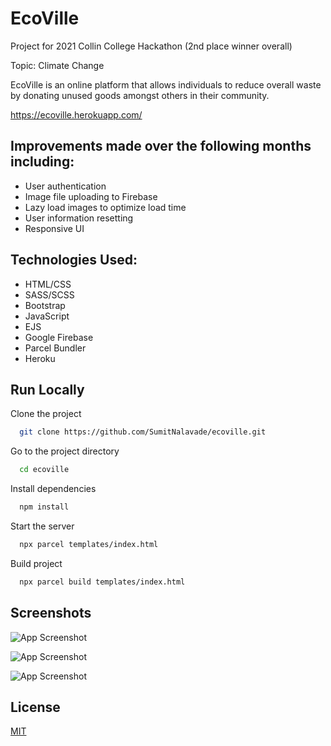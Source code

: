 
# EcoVille

Project for 2021 Collin College Hackathon (2nd place winner overall)

Topic: Climate Change

EcoVille is an online platform that allows individuals to reduce overall waste by donating unused goods amongst others in their community.

https://ecoville.herokuapp.com/


Improvements made over the following months including:
-
- User authentication
- Image file uploading to Firebase
- Lazy load images to optimize load time
- User information resetting
- Responsive UI

Technologies Used:
-
- HTML/CSS
- SASS/SCSS
- Bootstrap
- JavaScript
- EJS
- Google Firebase
- Parcel Bundler
- Heroku



## Run Locally

Clone the project

```bash
  git clone https://github.com/SumitNalavade/ecoville.git
```

Go to the project directory

```bash
  cd ecoville
```

Install dependencies

```bash
  npm install
```

Start the server

```bash
  npx parcel templates/index.html
```

Build project

```bash
  npx parcel build templates/index.html
```


## Screenshots

![App Screenshot](https://github.com/SumitNalavade/ecoville/blob/master/Screen%20Shot%202021-11-29%20at%202.59.08%20AM.png?raw=true)

![App Screenshot](https://github.com/SumitNalavade/ecoville/blob/master/Screen%20Shot%202021-11-29%20at%202.59.49%20AM.png?raw=true)

![App Screenshot](https://github.com/SumitNalavade/ecoville/blob/master/Screen%20Shot%202021-11-29%20at%203.00.13%20AM.png?raw=true)

## License

[MIT](https://choosealicense.com/licenses/mit/)


